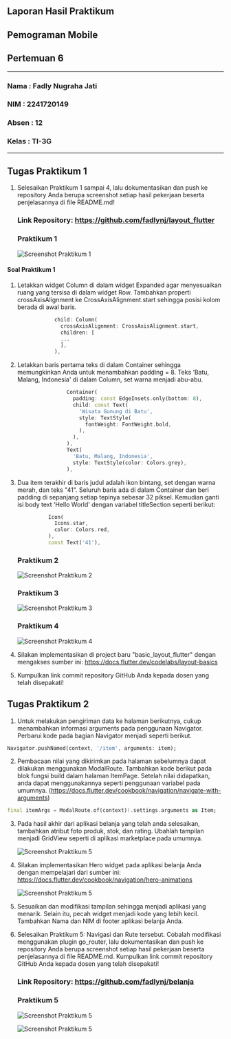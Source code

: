 ## Laporan Hasil Praktikum
## Pemograman Mobile
## Pertemuan 6

<hr>

### Nama  : Fadly Nugraha Jati
### NIM   : 2241720149
### Absen : 12
### Kelas : TI-3G

<hr>

## Tugas Praktikum 1

1. Selesaikan Praktikum 1 sampai 4, lalu dokumentasikan dan push ke repository Anda berupa screenshot setiap hasil pekerjaan beserta penjelasannya di file README.md!

    ### Link Repository: https://github.com/fadlynj/layout_flutter

    ### Praktikum 1

    ![Screenshot Praktikum 1](./images/praktikum_1/1.png)

#### Soal Praktikum 1

1. Letakkan widget Column di dalam widget Expanded agar menyesuaikan ruang yang tersisa di dalam widget Row. Tambahkan properti crossAxisAlignment ke CrossAxisAlignment.start sehingga posisi kolom berada di awal baris.

    ```dart
                child: Column(
                  crossAxisAlignment: CrossAxisAlignment.start,
                  children: [
                  ...
                  ],
                ),

    ```

2. Letakkan baris pertama teks di dalam Container sehingga memungkinkan Anda untuk menambahkan padding = 8. Teks ‘Batu, Malang, Indonesia' di dalam Column, set warna menjadi abu-abu.

    ```dart
                    Container(
                      padding: const EdgeInsets.only(bottom: 8),
                      child: const Text(
                        'Wisata Gunung di Batu',
                        style: TextStyle(
                          fontWeight: FontWeight.bold,
                        ),
                      ),
                    ),
                    Text(
                      'Batu, Malang, Indonesia',
                      style: TextStyle(color: Colors.grey),
                    ),
    ```

3. Dua item terakhir di baris judul adalah ikon bintang, set dengan warna merah, dan teks "41". Seluruh baris ada di dalam Container dan beri padding di sepanjang setiap tepinya sebesar 32 piksel. Kemudian ganti isi body text ‘Hello World' dengan variabel titleSection seperti berikut:

    ```dart
              Icon(
                Icons.star,
                color: Colors.red,
              ),
              const Text('41'),
    ```

    ### Praktikum 2

    ![Screenshot Praktikum 2](./images/praktikum_2/1.png)

    ### Praktikum 3

    ![Screenshot Praktikum 3](./images/praktikum_3/1.png)

    ### Praktikum 4

    ![Screenshot Praktikum 4](./images/praktikum_4/1.png)

2. Silakan implementasikan di project baru "basic_layout_flutter" dengan mengakses sumber ini: https://docs.flutter.dev/codelabs/layout-basics

3. Kumpulkan link commit repository GitHub Anda kepada dosen yang telah disepakati!

## Tugas Praktikum 2

1. Untuk melakukan pengiriman data ke halaman berikutnya, cukup menambahkan informasi arguments pada penggunaan Navigator. Perbarui kode pada bagian Navigator menjadi seperti berikut.

```dart
Navigator.pushNamed(context, '/item', arguments: item);
```

2. Pembacaan nilai yang dikirimkan pada halaman sebelumnya dapat dilakukan menggunakan ModalRoute. Tambahkan kode berikut pada blok fungsi build dalam halaman ItemPage. Setelah nilai didapatkan, anda dapat menggunakannya seperti penggunaan variabel pada umumnya. (https://docs.flutter.dev/cookbook/navigation/navigate-with-arguments)

```dart
final itemArgs = ModalRoute.of(context)!.settings.arguments as Item;
```

3. Pada hasil akhir dari aplikasi belanja yang telah anda selesaikan, tambahkan atribut foto produk, stok, dan rating. Ubahlah tampilan menjadi GridView seperti di aplikasi marketplace pada umumnya.

    ![Screenshot Praktikum 5](./images/praktikum_5/3.png)

4. Silakan implementasikan Hero widget pada aplikasi belanja Anda dengan mempelajari dari sumber ini: https://docs.flutter.dev/cookbook/navigation/hero-animations

    ![Screenshot Praktikum 5](./images/praktikum_5/4.png)

5. Sesuaikan dan modifikasi tampilan sehingga menjadi aplikasi yang menarik. Selain itu, pecah widget menjadi kode yang lebih kecil. Tambahkan Nama dan NIM di footer aplikasi belanja Anda.

6. Selesaikan Praktikum 5: Navigasi dan Rute tersebut. Cobalah modifikasi menggunakan plugin go_router, lalu dokumentasikan dan push ke repository Anda berupa screenshot setiap hasil pekerjaan beserta penjelasannya di file README.md. Kumpulkan link commit repository GitHub Anda kepada dosen yang telah disepakati!

    ### Link Repository: https://github.com/fadlynj/belanja

    ### Praktikum 5

    ![Screenshot Praktikum 5](./images/praktikum_5/1.png)

    ![Screenshot Praktikum 5](./images/praktikum_5/2.png)
